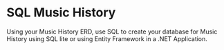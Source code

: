 # SQL Music History

Using your Music History ERD, use SQL to create your database for Music History using SQL lite or using Entity Framework in a .NET Application.

